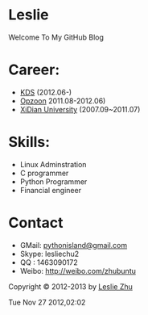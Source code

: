 Leslie
========

Welcome To My GitHub Blog

Career:
=======


* [KDS](http://www.knowledgedecisionservices.com/kds/home/home.jsp "KDS") (2012.06-)
* [Opzoon](http://www.opzoon.com/ "Opzoon") 2011.08-2012.06)  
* [XiDian University](http://www.xidian.edu.cn/ "XiDian") (2007.09~2011.07)




Skills:
=======

* Linux Adminstration
* C programmer
* Python Programmer
* Financial engineer


Contact
=======

* GMail: pythonisland@gmail.com
* Skype: lesliechu2
* QQ   : 1463090172
* Weibo: http://weibo.com/zhubuntu


Copyright © 2012-2013 by [Leslie Zhu](http://weibo.com/zhubuntu)

Tue Nov 27 2012,02:02



